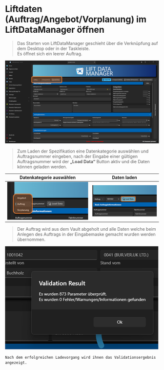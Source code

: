 # Liftdaten (Auftrag/Angebot/Vorplanung) im LiftDataManager öffnen

>Das Starten von LiftDataManager geschieht über die Verknüpfung auf dem Desktop oder in der Taskleiste.  
>Es öffnet sich ein leerer Auftrag.

![image](/LiftDataManager/Docs/HelpImages/image13.png)  

>Zum Laden der Spezifikation eine Datenkategorie auswählen und Auftragsnummer eingeben, nach der Eingabe einer gültigen Auftragsnummer wird der **„Load Data“** Button aktiv und die Daten können geladen werden.

| Datenkategorie auswählen | Daten laden |
|:--:|:--:|
|![image](/LiftDataManager/Docs/HelpImages/image12.png) |![image](/LiftDataManager/Docs/HelpImages/image14.png)  |

>Der Auftrag wird aus dem Vault abgeholt und alle Daten welche beim Anlegen des Auftrags in der Eingabemaske gemacht wurden werden übernommen.  

![image](/LiftDataManager/Docs/HelpImages/image15.png)  

`Nach dem erfolgreichen Ladevorgang wird ihnen das Validationsergebnis angezeigt.`

[//]: # (Tags: Liftdaten | öffnen | laden | download | Vault)  
